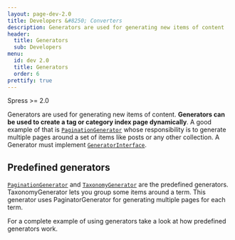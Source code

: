 ```yaml
---
layout: page-dev-2.0
title: Developers &#8250; Converters
description: Generators are used for generating new items of content
header: 
  title: Generators
  sub: Developers
menu:
  id: dev 2.0
  title: Generators
  order: 6
prettify: true
---
```

<span class="label label-success">Spress >= 2.0</span>

Generators are used for generating new items of content. **Generators can be used to create a
tag or category index page dynamically**. A good example of that is [`PaginationGenerator`](https://github.com/spress/Spress/blob/master/src/Core/ContentManager/Generator/Pagination/PaginationGenerator.php)
whose responsibility is to generate multiple pages around a set of items like posts or any other collection.
A Generator must implement [`GeneratorInterface`](https://github.com/spress/Spress/blob/master/src/Core/ContentManager/Generator/GeneratorInterface.php).

## Predefined generators

[`PaginationGenerator`](https://github.com/spress/Spress/blob/master/src/Core/ContentManager/Generator/Pagination/PaginationGenerator.php) and 
[`TaxonomyGenerator`](https://github.com/spress/Spress/blob/master/src/Core/ContentManager/Generator/Taxonomy/TaxonomyGenerator.php) are the predefined generators. TaxonomyGenerator lets you group some items around a term. This generator uses PaginatorGenerator for generating multiple pages for each term.

For a complete example of using generators take a look at how predefined generators work.

